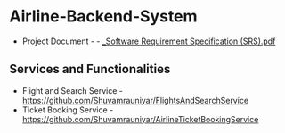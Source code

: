 # Airline-Backend-System
- Project Document - - [_Software Requirement Specification (SRS).pdf](https://github.com/Shuvamrauniyar/Airline-Backend-System/files/11023100/_Software.Requirement.Specification.SRS.pdf)
## Services and Functionalities 
- Flight and Search Service  - https://github.com/Shuvamrauniyar/FlightsAndSearchService
- Ticket Booking Service - https://github.com/Shuvamrauniyar/AirlineTicketBookingService 

